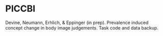 # PICCBI
Devine, Neumann, Erhlich, &amp; Eppinger (in prep). Prevalence induced concept change in body image judgements. Task code and data backup.
